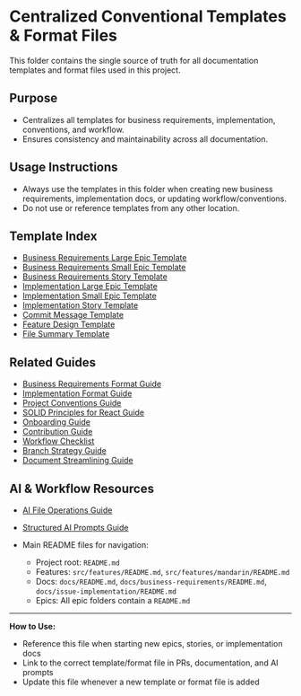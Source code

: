 # Centralized Conventional Templates & Format Files

This folder contains the single source of truth for all documentation templates and format files used in this project.

## Purpose

- Centralizes all templates for business requirements, implementation, conventions, and workflow.
- Ensures consistency and maintainability across all documentation.

## Usage Instructions

- Always use the templates in this folder when creating new business requirements, implementation docs, or updating workflow/conventions.
- Do not use or reference templates from any other location.

## Template Index

- [Business Requirements Large Epic Template](business-requirements-large-epic-template.md)
- [Business Requirements Small Epic Template](business-requirements-small-epic-template.md)
- [Business Requirements Story Template](business-requirements-story-template.md)
- [Implementation Large Epic Template](implementation-large-epic-template.md)
- [Implementation Small Epic Template](implementation-small-epic-template.md)
- [Implementation Story Template](implementation-story-template.md)
- [Commit Message Template](commit-message-template.md)
- [Feature Design Template](feature-design-template.md)
- [File Summary Template](file-summary-template.md)

## Related Guides

- [Business Requirements Format Guide](../guides/business-requirements-format.md)
- [Implementation Format Guide](../guides/implementation-format.md)
- [Project Conventions Guide](../guides/conventions.md)
- [SOLID Principles for React Guide](../guides/solid-principles.md)
- [Onboarding Guide](../guides/onboarding.md)
- [Contribution Guide](../guides/contribution-guide.md)
- [Workflow Checklist](../guides/workflow.md)
- [Branch Strategy Guide](../guides/branch-strategy.md)
- [Document Streamlining Guide](../guides/document-streamlining.md)

## AI & Workflow Resources

- [AI File Operations Guide](../guides/ai-file-operations.md)
- [Structured AI Prompts Guide](../guides/structured-ai-prompts.md)

- Main README files for navigation:
  - Project root: `README.md`
  - Features: `src/features/README.md`, `src/features/mandarin/README.md`
  - Docs: `docs/README.md`, `docs/business-requirements/README.md`, `docs/issue-implementation/README.md`
  - Epics: All epic folders contain a `README.md`

---

**How to Use:**

- Reference this file when starting new epics, stories, or implementation docs
- Link to the correct template/format file in PRs, documentation, and AI prompts
- Update this file whenever a new template or format file is added

